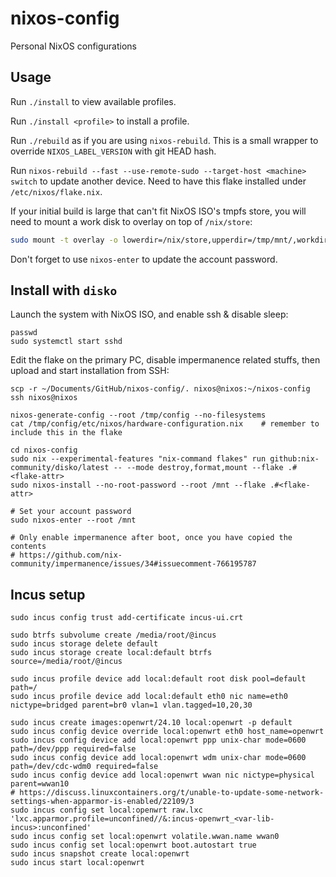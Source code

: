 # nixos-config

Personal NixOS configurations

## Usage

Run `./install` to view available profiles.

Run `./install <profile>` to install a profile.

Run `./rebuild` as if you are using `nixos-rebuild`. This is a small wrapper to override `NIXOS_LABEL_VERSION` with git HEAD hash.

Run `nixos-rebuild --fast --use-remote-sudo --target-host <machine> switch` to update another device. Need to have this flake installed under `/etc/nixos/flake.nix`.

If your initial build is large that can't fit NixOS ISO's tmpfs store, you will need to mount a work disk to overlay on top of `/nix/store`:

```bash
sudo mount -t overlay -o lowerdir=/nix/store,upperdir=/tmp/mnt/,workdir=/tmp/work/,uuid=on /nix/store/
```

Don't forget to use `nixos-enter` to update the account password.

## Install with `disko`

Launch the system with NixOS ISO, and enable ssh & disable sleep:

```
passwd
sudo systemctl start sshd
```

Edit the flake on the primary PC, disable impermanence related stuffs, then upload and start installation from SSH:

```
scp -r ~/Documents/GitHub/nixos-config/. nixos@nixos:~/nixos-config
ssh nixos@nixos
```

```
nixos-generate-config --root /tmp/config --no-filesystems
cat /tmp/config/etc/nixos/hardware-configuration.nix    # remember to include this in the flake

cd nixos-config
sudo nix --experimental-features "nix-command flakes" run github:nix-community/disko/latest -- --mode destroy,format,mount --flake .#<flake-attr>
sudo nixos-install --no-root-password --root /mnt --flake .#<flake-attr>

# Set your account password
sudo nixos-enter --root /mnt

# Only enable impermanence after boot, once you have copied the contents
# https://github.com/nix-community/impermanence/issues/34#issuecomment-766195787
```

## Incus setup

```
sudo incus config trust add-certificate incus-ui.crt

sudo btrfs subvolume create /media/root/@incus
sudo incus storage delete default
sudo incus storage create local:default btrfs source=/media/root/@incus

sudo incus profile device add local:default root disk pool=default path=/
sudo incus profile device add local:default eth0 nic name=eth0 nictype=bridged parent=br0 vlan=1 vlan.tagged=10,20,30

sudo incus create images:openwrt/24.10 local:openwrt -p default
sudo incus config device override local:openwrt eth0 host_name=openwrt
sudo incus config device add local:openwrt ppp unix-char mode=0600 path=/dev/ppp required=false
sudo incus config device add local:openwrt wdm unix-char mode=0600 path=/dev/cdc-wdm0 required=false
sudo incus config device add local:openwrt wwan nic nictype=physical parent=wwan10
# https://discuss.linuxcontainers.org/t/unable-to-update-some-network-settings-when-apparmor-is-enabled/22109/3
sudo incus config set local:openwrt raw.lxc 'lxc.apparmor.profile=unconfined//&:incus-openwrt_<var-lib-incus>:unconfined'
sudo incus config set local:openwrt volatile.wwan.name wwan0
sudo incus config set local:openwrt boot.autostart true
sudo incus snapshot create local:openwrt
sudo incus start local:openwrt
```
